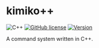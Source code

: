 # kimiko++

![C++](https://img.shields.io/badge/language-C++-9B599A.svg?style=flat-square)
[![GitHub license](https://img.shields.io/badge/license-MIT-blue.svg?style=flat-square)](https://raw.githubusercontent.com/AperLambda/kimikopp/master/LICENSE)
[![Version](https://img.shields.io/github/release/AperLambda/kimikopp.svg?style=flat-square)](https://github.com/AperLambda/kimikopp/releases)

A command system written in C++.